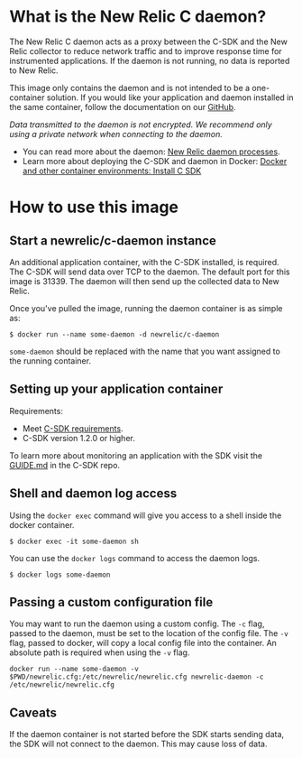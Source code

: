 # What is the New Relic C daemon?

The New Relic C daemon acts as a proxy between the C-SDK and the New Relic collector to reduce network traffic and to improve response time for instrumented applications. If the daemon is not running, no data is reported to New Relic.

This image only contains the daemon and is not intended to be a one-container solution. If you would like your application and daemon installed in the same container, follow the documentation on our [GitHub](https://github.com/newrelic/c-sdk).

*Data transmitted to the daemon is not encrypted. We recommend only using a private network when connecting to the daemon.*

-	You can read more about the daemon: [New Relic daemon processes](https://docs.newrelic.com/docs/agents/c-sdk/get-started/introduction-c-sdk).
-	Learn more about deploying the C-SDK and daemon in Docker: [Docker and other container environments: Install C SDK](https://docs.newrelic.com/docs/agents/c-sdk/install-configure/docker-other-container-environments-install-c-sdk)

# How to use this image

## Start a newrelic/c-daemon instance

An additional application container, with the C-SDK installed, is required. The C-SDK will send data over TCP to the daemon. The default port for this image is 31339. The daemon will then send up the collected data to New Relic.

Once you've pulled the image, running the daemon container is as simple as:

`$ docker run --name some-daemon -d newrelic/c-daemon`

`some-daemon` should be replaced with the name that you want assigned to the running container.

## Setting up your application container

Requirements:

-	Meet [C-SDK requirements](https://docs.newrelic.com/docs/agents/c-sdk/get-started/c-sdk-compatibility-requirements).
-	C-SDK version 1.2.0 or higher.

To learn more about monitoring an application with the SDK visit the [GUIDE.md](https://github.com/newrelic/c-sdk/blob/master/GUIDE.md) in the C-SDK repo.

## Shell and daemon log access

Using the `docker exec` command will give you access to a shell inside the docker container.

`$ docker exec -it some-daemon sh`

You can use the `docker logs` command to access the daemon logs.

`$ docker logs some-daemon`

## Passing a custom configuration file

You may want to run the daemon using a custom config. The `-c` flag, passed to the daemon, must be set to the location of the config file. The `-v` flag, passed to docker, will copy a local config file into the container. An absolute path is required when using the `-v` flag.

`docker run --name some-daemon -v $PWD/newrelic.cfg:/etc/newrelic/newrelic.cfg newrelic-daemon -c /etc/newrelic/newrelic.cfg`

## Caveats

If the daemon container is not started before the SDK starts sending data, the SDK will not connect to the daemon. This may cause loss of data.
